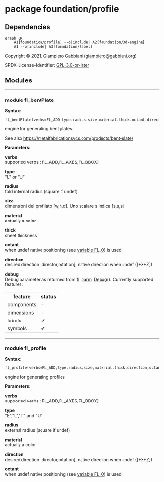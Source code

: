 # package foundation/profile

## Dependencies

```mermaid
graph LR
    A1[foundation/profile] --o|include| A2[foundation/3d-engine]
    A1 --o|include| A3[foundation/label]
```

Copyright © 2021, Giampiero Gabbiani (giampiero@gabbiani.org)

SPDX-License-Identifier: [GPL-3.0-or-later](https://spdx.org/licenses/GPL-3.0-or-later.html)


## Modules

---

### module fl_bentPlate

__Syntax:__

    fl_bentPlate(verbs=FL_ADD,type,radius,size,material,thick,octant,direction,debug)

engine for generating bent plates.

See also https://metalfabricationsvcs.com/products/bent-plate/


__Parameters:__

__verbs__  
supported verbs : FL_ADD,FL_AXES,FL_BBOX]

__type__  
"L" or "U"

__radius__  
fold internal radius (square if undef)

__size__  
dimensioni del profilato [w,h,d]. Uno scalare s indica [s,s,s]

__material__  
actually a color

__thick__  
sheet thickness

__octant__  
when undef native positioning (see [variable FL_O](core.md#variable-fl_o)) is used

__direction__  
desired direction [director,rotation], native direction when undef ([+X+Z])

__debug__  
Debug parameter as returned from [fl_parm_Debug()](core.md#function-fl_parm_debug). Currently supported features:

| feature    | status  |
| ---        | ---     |
| components | -       |
| dimensions | -       |
| labels     | ✔       |
| symbols    | ✔       |



---

### module fl_profile

__Syntax:__

    fl_profile(verbs=FL_ADD,type,radius,size,material,thick,direction,octant)

engine for generating profiles

__Parameters:__

__verbs__  
supported verbs : FL_ADD,FL_AXES,FL_BBOX]

__type__  
"E","L","T" and "U"

__radius__  
external radius (square if undef)

__material__  
actually a color

__direction__  
desired direction [director,rotation], native direction when undef ([+X+Z])

__octant__  
when undef native positioning (see [variable FL_O](core.md#variable-fl_o)) is used


